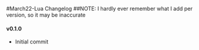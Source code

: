 #March22-Lua Changelog
##NOTE: I hardly ever remember what I add per version, so it may be inaccurate

#### v0.1.0
- Initial commit
